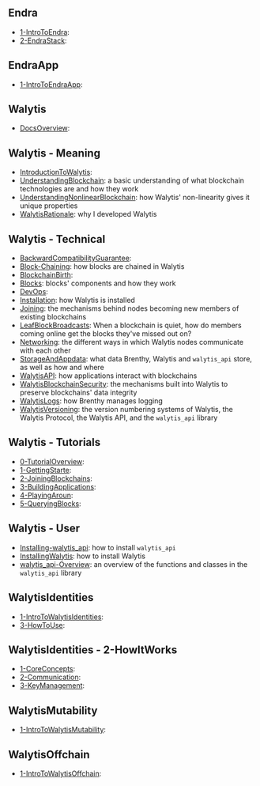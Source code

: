 <!-- This document is generated by generate_overview.py -->
## Endra

- [1-IntroToEndra](Endra/1-IntroToEndra.md): 
- [2-EndraStack](Endra/2-EndraStack.md): 

## EndraApp

- [1-IntroToEndraApp](EndraApp/1-IntroToEndraApp.md): 

## Walytis

- [DocsOverview](Walytis/DocsOverview.md): 

## Walytis - Meaning

- [IntroductionToWalytis](Walytis/Meaning/IntroductionToWalytis.md): 
- [UnderstandingBlockchain](Walytis/Meaning/UnderstandingBlockchain.md): a basic understanding of what blockchain technologies are and how they work
- [UnderstandingNonlinearBlockchain](Walytis/Meaning/UnderstandingNonlinearBlockchain.md): how Walytis' non-linearity gives it unique properties
- [WalytisRationale](Walytis/Meaning/WalytisRationale.md): why I developed Walytis

## Walytis - Technical

- [BackwardCompatibilityGuarantee](Walytis/Technical/BackwardCompatibilityGuarantee.md): 
- [Block-Chaining](Walytis/Technical/Block-Chaining.md): how blocks are chained in Walytis
- [BlockchainBirth](Walytis/Technical/BlockchainBirth.md): 
- [Blocks](Walytis/Technical/Blocks.md): blocks' components and how they work
- [DevOps](Walytis/Technical/DevOps.md): 
- [Installation](Walytis/Technical/Installation.md): how Walytis is installed
- [Joining](Walytis/Technical/Joining.md): the mechanisms behind nodes becoming new members of existing blockchains
- [LeafBlockBroadcasts](Walytis/Technical/LeafBlockBroadcasts.md): When a blockchain is quiet, how do members coming online get the blocks they've missed out on?
- [Networking](Walytis/Technical/Networking.md): the different ways in which Walytis nodes communicate with each other
- [StorageAndAppdata](Walytis/Technical/StorageAndAppdata.md): what data Brenthy, Walytis and `walytis_api` store, as well as how and where
- [WalytisAPI](Walytis/Technical/WalytisAPI.md): how applications interact with blockchains
- [WalytisBlockchainSecurity](Walytis/Technical/WalytisBlockchainSecurity.md): the mechanisms built into Walytis to preserve blockchains' data integrity
- [WalytisLogs](Walytis/Technical/WalytisLogs.md): how Brenthy manages logging
- [WalytisVersioning](Walytis/Technical/WalytisVersioning.md): the version numbering systems of Walytis, the Walytis Protocol, the Walytis API, and the `walytis_api` library

## Walytis - Tutorials

- [0-TutorialOverview](Walytis/Tutorials/0-TutorialOverview.md): 
- [1-GettingStarte](Walytis/Tutorials/1-GettingStarted.md): 
- [2-JoiningBlockchains](Walytis/Tutorials/2-JoiningBlockchains.md): 
- [3-BuildingApplications](Walytis/Tutorials/3-BuildingApplications.md): 
- [4-PlayingAroun](Walytis/Tutorials/4-PlayingAround.md): 
- [5-QueryingBlocks](Walytis/Tutorials/5-QueryingBlocks.md): 

## Walytis - User

- [Installing-walytis_api](Walytis/User/Installing-walytis_api.md): how to install `walytis_api`
- [InstallingWalytis](Walytis/User/InstallingWalytis.md): how to install Walytis
- [walytis_api-Overview](Walytis/User/walytis_api-Overview.md): an overview of the functions and classes in the `walytis_api` library

## WalytisIdentities

- [1-IntroToWalytisIdentities](WalytisIdentities/1-IntroToWalytisIdentities.md): 
- [3-HowToUse](WalytisIdentities/3-HowToUse.md): 

## WalytisIdentities - 2-HowItWorks

- [1-CoreConcepts](WalytisIdentities/2-HowItWorks/1-CoreConcepts.md): 
- [2-Communication](WalytisIdentities/2-HowItWorks/2-Communication.md): 
- [3-KeyManagement](WalytisIdentities/2-HowItWorks/3-KeyManagement.md): 

## WalytisMutability

- [1-IntroToWalytisMutability](WalytisMutability/1-IntroToWalytisMutability.md): 

## WalytisOffchain

- [1-IntroToWalytisOffchain](WalytisOffchain/1-IntroToWalytisOffchain.md): 


